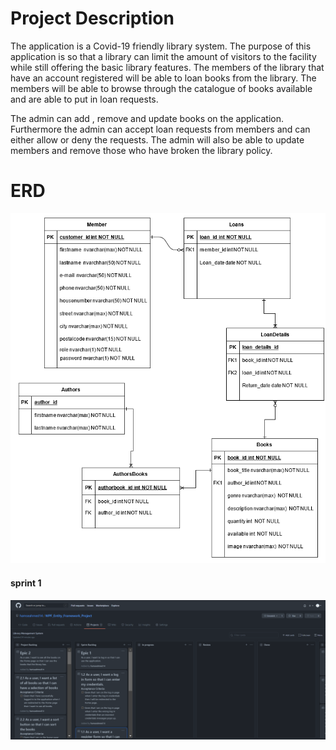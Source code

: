 # Project Description

The application is a Covid-19 friendly library system. The purpose of this application is so that a library can limit the amount of visitors to the facility while still offering the basic library features. The members of the library that have an account registered will be able to loan books from the library. The members will be able to browse through the catalogue of books available and are able to put in loan requests. 

The admin can add , remove and update books on the application. Furthermore the admin can accept loan requests from members and can either allow or deny the requests.  The admin will also be able to update members and remove those who have broken the library policy.  

# ERD

![ERD](\images\ERD.PNG)

#### sprint 1

![images](images\sprint_1_image_backlog.PNG)
